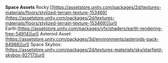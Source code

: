 **Space Assets**
Rocky:[[https://assetstore.unity.com/packages/2d/textures-materials/floors/stylized-terrain-texture-153469](https://assetstore.unity.com/packages/2d/textures-materials/floors/stylized-terrain-texture-153469)](url)<br>
Earth:[https://assetstore.unity.com/packages/vfx/shaders/earth-rendering-free-54914](url)
Asteroid Asset: [https://assetstore.unity.com/packages/3d/environments/asteroids-pack-84988](url)
Space Skybox: [https://assetstore.unity.com/packages/2d/textures-materials/sky/starfield-skybox-92717](url)

